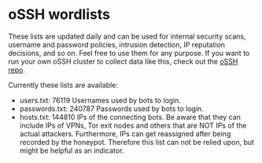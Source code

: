 # oSSH wordlists
These lists are updated daily and can be used for internal security scans, username and password policies, intrusion detection, IP reputation decisions, and so on. Feel free to use them for any purpose. If you want to run your own oSSH cluster to collect data like this, check out the [oSSH repo](https://github.com/toxyl/ossh).  

Currently these lists are available:  
- users.txt: 76119                                                                                                                                                                                                                                                                                                                                                                                                                                Usernames used by bots to login. 
- passwords.txt: 240787                                                                                                                                                                                                                                                                                                                                                                                                                                Passwords used by bots to login. 
- hosts.txt: 144810                                                                                                                                                                                                                                                                                                                                                                                                                                IPs of the connecting bots. Be aware that they can include IPs of VPNs, Tor exit nodes and others that are NOT IPs of the actual attackers. Furthermore, IPs can get reassigned after being recorded by the honeypot. Therefore this list can not be relied upon, but might be helpful as an indicator.
